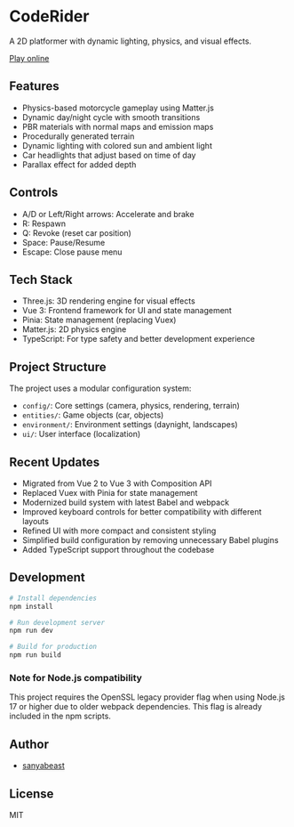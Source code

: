 # CodeRider

A 2D platformer with dynamic lighting, physics, and visual effects.

[Play online](https://sanyabeast.github.io/coderider/dist/index.html)

## Features

- Physics-based motorcycle gameplay using Matter.js
- Dynamic day/night cycle with smooth transitions
- PBR materials with normal maps and emission maps
- Procedurally generated terrain
- Dynamic lighting with colored sun and ambient light
- Car headlights that adjust based on time of day
- Parallax effect for added depth

## Controls

- A/D or Left/Right arrows: Accelerate and brake
- R: Respawn
- Q: Revoke (reset car position)
- Space: Pause/Resume
- Escape: Close pause menu

## Tech Stack

- Three.js: 3D rendering engine for visual effects
- Vue 3: Frontend framework for UI and state management
- Pinia: State management (replacing Vuex)
- Matter.js: 2D physics engine
- TypeScript: For type safety and better development experience

## Project Structure

The project uses a modular configuration system:

- `config/`: Core settings (camera, physics, rendering, terrain)
- `entities/`: Game objects (car, objects)
- `environment/`: Environment settings (daynight, landscapes)
- `ui/`: User interface (localization)

## Recent Updates

- Migrated from Vue 2 to Vue 3 with Composition API
- Replaced Vuex with Pinia for state management
- Modernized build system with latest Babel and webpack
- Improved keyboard controls for better compatibility with different layouts
- Refined UI with more compact and consistent styling
- Simplified build configuration by removing unnecessary Babel plugins
- Added TypeScript support throughout the codebase

## Development

```bash
# Install dependencies
npm install

# Run development server
npm run dev

# Build for production
npm run build
```

### Note for Node.js compatibility
This project requires the OpenSSL legacy provider flag when using Node.js 17 or higher due to older webpack dependencies. This flag is already included in the npm scripts.

## Author

- [sanyabeast](https://github.com/sanyabeast)

## License

MIT

